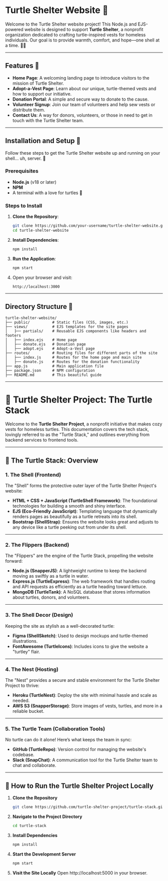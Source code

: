 # Turtle Shelter Website 🐢

Welcome to the Turtle Shelter website project! This Node.js and EJS-powered website is designed to support **Turtle Shelter**, a nonprofit organization dedicated to crafting turtle-inspired vests for homeless individuals. Our goal is to provide warmth, comfort, and hope—one shell at a time. 🐢💚

---

## Features 🌊

- **Home Page**: A welcoming landing page to introduce visitors to the mission of Turtle Shelter.
- **Adopt-a-Vest Page**: Learn about our unique, turtle-themed vests and how to support our initiative.
- **Donation Portal**: A simple and secure way to donate to the cause.
- **Volunteer Signup**: Join our team of volunteers and help sew vests or distribute them.
- **Contact Us**: A way for donors, volunteers, or those in need to get in touch with the Turtle Shelter team.

---

## Installation and Setup 🐢

Follow these steps to get the Turtle Shelter website up and running on your shell... uh, server. 🐚

### Prerequisites
- **Node.js** (v18 or later)
- **NPM**
- A terminal with a love for turtles 🐢

### Steps to Install
1. **Clone the Repository**:
    ```bash
    git clone https://github.com/your-username/turtle-shelter-website.git
    cd turtle-shelter-website
    ```

2. **Install Dependencies**:
    ```bash
    npm install
    ```

3. **Run the Application**:
    ```bash
    npm start
    ```

4. Open your browser and visit:
    ```
    http://localhost:3000
    ```

---

## Directory Structure 📂

```plaintext
turtle-shelter-website/
├── public/          # Static files (CSS, images, etc.)
├── views/           # EJS templates for the site pages
│   ├── partials/    # Reusable EJS components like headers and footers
│   ├── index.ejs    # Home page
│   ├── donate.ejs   # Donation page
│   ├── adopt.ejs    # Adopt-a-Vest page
├── routes/          # Routing files for different parts of the site
│   ├── index.js     # Routes for the home page and main site
│   ├── donate.js    # Routes for the donation functionality
├── app.js           # Main application file
├── package.json     # NPM configuration
├── README.md        # This beautiful guide
```

---

# 🐢 Turtle Shelter Project: The Turtle Stack

Welcome to the **Turtle Shelter Project**, a nonprofit initiative that makes cozy vests for homeless turtles. This documentation covers the tech stack, lovingly referred to as the "Turtle Stack," and outlines everything from backend services to frontend tools.

---

## 🐢 The Turtle Stack: Overview

### **1. The Shell (Frontend)**  
The "Shell" forms the protective outer layer of the Turtle Shelter Project's website:
- **HTML + CSS + JavaScript (TurtleShell Framework)**: The foundational technologies for building a smooth and shiny interface.
- **EJS (Eco-Friendly JavaScript)**: Templating language that dynamically renders pages as beautifully as a turtle retreats into its shell.
- **Bootstrap (ShellStrap)**: Ensures the website looks great and adjusts to any device like a turtle peeking out from under its shell.

---

### **2. The Flippers (Backend)**  
The "Flippers" are the engine of the Turtle Stack, propelling the website forward:
- **Node.js (SnapperJS)**: A lightweight runtime to keep the backend moving as swiftly as a turtle in water.
- **Express.js (TurtleExpress)**: The web framework that handles routing and API requests as efficiently as a turtle heading toward lettuce.
- **MongoDB (TurtleTank)**: A NoSQL database that stores information about turtles, donors, and volunteers.

---

### **3. The Shell Decor (Design)**  
Keeping the site as stylish as a well-decorated turtle:
- **Figma (ShellSketch)**: Used to design mockups and turtle-themed illustrations.
- **FontAwesome (TurtleIcons)**: Includes icons to give the website a "turtley" flair.

---

### **4. The Nest (Hosting)**  
The "Nest" provides a secure and stable environment for the Turtle Shelter Project to thrive:
- **Heroku (TurtleNest)**: Deploy the site with minimal hassle and scale as needed.
- **AWS S3 (SnapperStorage)**: Store images of vests, turtles, and more in a reliable bucket.

---

### **5. The Turtle Team (Collaboration Tools)**  
No turtle can do it alone! Here’s what keeps the team in sync:
- **GitHub (TurtleRepo)**: Version control for managing the website's codebase.
- **Slack (SnapChat)**: A communication tool for the Turtle Shelter team to chat and collaborate.

---

## 🐢 How to Run the Turtle Shelter Project Locally

1. **Clone the Repository**  
   ```bash
   git clone https://github.com/turtle-shelter-project/turtle-stack.git
   ```

2. **Navigate to the Project Directory**  
   ```bash
   cd turtle-stack
   ```

3. **Install Dependencies**  
   ```bash
   npm install
   ```

4. **Start the Development Server**  
   ```bash
   npm start
   ```

5.	**Visit the Site Locally**
Open http://localhost:5000 in your browser.